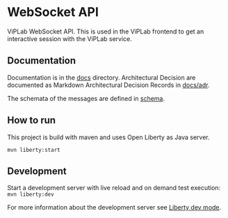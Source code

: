 # WebSocket API
ViPLab WebSocket API.
This is used in the ViPLab frontend to get an interactive session with the ViPLab service.

## Documentation
Documentation is in the [docs](docs) directory.
Architectural Decision are documented as Markdown Architectural Decision Records in [docs/adr](docs/adr).

The schemata of the messages are defined in [schema](schema).

## How to run
This project is build with maven and uses Open Liberty as Java server.

`mvn liberty:start`

## Development
Start a development server with live reload and on demand test execution:
`mvn liberty:dev`

For more information about the development server see [Liberty dev mode](https://github.com/OpenLiberty/ci.maven/blob/master/docs/dev.md).